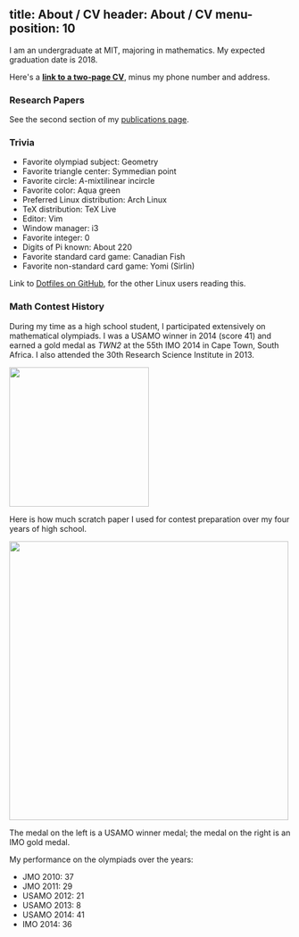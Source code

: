title: About / CV
header: About / CV
menu-position: 10
---

I am an undergraduate at MIT, majoring in mathematics. My expected graduation date is 2018.

Here's a [**link to a two-page CV**](static/public-resume.pdf), minus my phone number and address.

### Research Papers
See the second section of my [publications page](publications.html).

### Trivia
+ Favorite olympiad subject: Geometry
+ Favorite triangle center: Symmedian point
+ Favorite circle: $A$-mixtilinear incircle
+ Favorite color: Aqua green
+ Preferred Linux distribution: Arch Linux
+ TeX distribution: TeX Live
+ Editor: Vim
+ Window manager: i3
+ Favorite integer: 0
+ Digits of Pi known: About 220
+ Favorite standard card game: Canadian Fish
+ Favorite non-standard card game: Yomi (Sirlin)

Link to [Dotfiles on GitHub](https://github.com/vEnhance/dotfiles),
for the other Linux users reading this.


### Math Contest History
During my time as a high school student, I participated extensively on mathematical olympiads.
I was a USAMO winner in 2014 (score 41) and earned a gold medal as _TWN2_
at the 55th IMO 2014 in Cape Town, South Africa.
I also attended the 30th Research Science Institute in 2013.

<img src="http://mathcircle.berkeley.edu/images/EvanChen_USAMO.jpg" height="250">

Here is how much scratch paper I used for contest preparation over my four years of high school.

<img src="http://www.mit.edu/~evanchen/static/scratch.jpg" height="500">

The medal on the left is a USAMO winner medal; the medal on the right is an IMO gold medal.

My performance on the olympiads over the years:

+ JMO 2010: 37
+ JMO 2011: 29
+ USAMO 2012: 21
+ USAMO 2013: 8
+ USAMO 2014: 41
+ IMO 2014: 36
